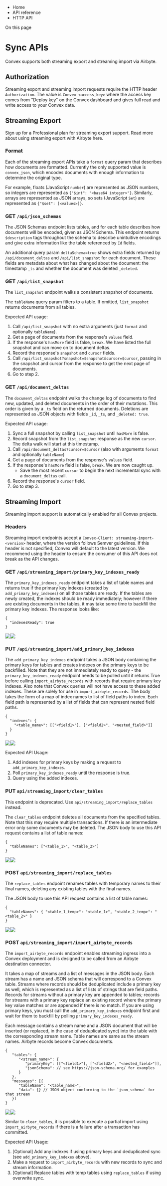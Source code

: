 <div>

<div>

<div>

<div>

-   Home
-   API reference
-   HTTP API

<div>

On this page

</div>

<div>

# Sync APIs

Convex supports both streaming export and streaming import via Airbyte.

## Authorization​

Streaming export and streaming import requests require the HTTP header
`Authorization`. The value is `Convex <access_key>` where the access key
comes from \"Deploy key\" on the Convex dashboard and gives full read
and write access to your Convex data.

## Streaming Export​

Sign up for a Professional plan for streaming export support. Read more
about using streaming export with Airbyte here.

### Format​

Each of the streaming export APIs take a `format` query param that
describes how documents are formatted. Currently the only supported
value is `convex_json`, which encodes documents with enough information
to determine the original type.

For example, floats (JavaScript `number`) are represented as JSON
numbers, so integers are represented as `{"$int": "<base64 integer>"}`.
Similarly, arrays are represented as JSON arrays, so sets (JavaScript
`Set`) are represented as `{"$set": [<values>]}`.

### GET `/api/json_schemas`​

The JSON Schemas endpoint lists tables, and for each table describes how
documents will be encoded, given as JSON Schema. This endpoint returns
`$description` tags throughout the schema to describe unintuitive
encodings and give extra information like the table referenced by `Id`
fields.

An additional query param `deltaSchema=true` shows extra fields returned
by `/api/document_deltas` and `/api/list_snapshot` for each document.
These fields are metadata about what has changed about the document: the
timestamp `_ts` and whether the document was deleted `_deleted`.

### GET `/api/list_snapshot`​

The `list_snapshot` endpoint walks a consistent snapshot of documents.

The `tableName` query param filters to a table. If omitted,
`list_snapshot` returns documents from all tables.

Expected API usage:

1.  Call `/api/list_snapshot` with no extra arguments (just `format` and
    optionally `tableName`).
2.  Get a page of documents from the response\'s `values` field.
3.  If the response\'s `hasMore` field is false, `break`. We have listed
    the full snapshot and can move on to document deltas.
4.  Record the response\'s `snapshot` and `cursor` fields.
5.  Call `/api/list_snapshot?snapshot=$snapshot&cursor=$cursor`, passing
    in the snapshot and cursor from the response to get the next page of
    documents.
6.  Go to step 2.

### GET `/api/document_deltas`​

The `document_deltas` endpoint walks the change log of documents to find
new, updated, and deleted documents in the order of their mutations.
This order is given by a `_ts` field on the returned documents.
Deletions are represented as JSON objects with fields `_id`, `_ts`, and
`_deleted: true`.

Expected API usage:

1.  Sync a full snapshot by calling `list_snapshot` until `hasMore` is
    false.
2.  Record snapshot from the `list_snapshot` response as the new
    `cursor`. The delta walk will start at this timestamp.
3.  Call `/api/document_deltas?cursor=$cursor` (also with arguments
    `format` and optionally `tableName`)
4.  Get a page of documents from the response\'s `values` field.
5.  If the response\'s `hasMore` field is false, `break`. We are now
    caught up.
    -   Save the most recent `cursor` to begin the next incremental sync
        with a `document_deltas` call.
6.  Record the response\'s `cursor` field.
7.  Go to step 3.

## Streaming Import​

Streaming import support is automatically enabled for all Convex
projects.

### Headers​

Streaming import endpoints accept a
`Convex-Client: streaming-import-<version>` header, where the version
follows Semver guidelines. If this header is not specified, Convex will
default to the latest version. We recommend using the header to ensure
the consumer of this API does not break as the API changes.

### GET `/api/streaming_import/primary_key_indexes_ready`​

The `primary_key_indexes_ready` endpoint takes a list of table names and
returns true if the primary key indexes (created by
`add_primary_key_indexes`) on all those tables are ready. If the tables
are newly created, the indexes should be ready immediately; however if
there are existing documents in the tables, it may take some time to
backfill the primary key indexes. The response looks like:

<div>

<div>

    {
      "indexesReady": true
    }

<div>

![](data:image/svg+xml;base64,PHN2Zz48cGF0aD48L3BhdGg+PC9zdmc+)![](data:image/svg+xml;base64,PHN2Zz48cGF0aD48L3BhdGg+PC9zdmc+)

</div>

</div>

</div>

### PUT `/api/streaming_import/add_primary_key_indexes`​

The `add_primary_key_indexes` endpoint takes a JSON body containing the
primary keys for tables and creates indexes on the primary keys to be
backfilled. Note that they are not immediately ready to query - the
`primary_key_indexes_ready` endpoint needs to be polled until it returns
True before calling `import_airbyte_records` with records that require
primary key indexes. Also note that Convex queries will not have access
to these added indexes. These are solely for use in
`import_airbyte_records`. The body takes the form of a map of index
names to list of field paths to index. Each field path is represented by
a list of fields that can represent nested field paths.

<div>

<div>

    {
      "indexes": {
        "<table_name>": [["<field1>"], ["<field2>", "<nested_field>"]]
      }
    }

<div>

![](data:image/svg+xml;base64,PHN2Zz48cGF0aD48L3BhdGg+PC9zdmc+)![](data:image/svg+xml;base64,PHN2Zz48cGF0aD48L3BhdGg+PC9zdmc+)

</div>

</div>

</div>

Expected API Usage:

1.  Add indexes for primary keys by making a request to
    `add_primary_key_indexes`.
2.  Poll `primary_key_indexes_ready` until the response is true.
3.  Query using the added indexes.

### PUT `api/streaming_import/clear_tables`​

This endpoint is deprecated. Use `api/streaming_import/replace_tables`
instead.

The `clear_tables` endpoint deletes all documents from the specified
tables. Note that this may require multiple transactions. If there is an
intermediate error only some documents may be deleted. The JSON body to
use this API request contains a list of table names:

<div>

<div>

    {
      "tableNames": ["<table_1>", "<table_2>"]
    }

<div>

![](data:image/svg+xml;base64,PHN2Zz48cGF0aD48L3BhdGg+PC9zdmc+)![](data:image/svg+xml;base64,PHN2Zz48cGF0aD48L3BhdGg+PC9zdmc+)

</div>

</div>

</div>

### POST `api/streaming_import/replace_tables`​

The `replace_tables` endpoint renames tables with temporary names to
their final names, deleting any existing tables with the final names.

The JSON body to use this API request contains a list of table names:

<div>

<div>

    {
      "tableNames": { "<table_1_temp>": "<table_1>", "<table_2_temp>": "<table_2>" }
    }

<div>

![](data:image/svg+xml;base64,PHN2Zz48cGF0aD48L3BhdGg+PC9zdmc+)![](data:image/svg+xml;base64,PHN2Zz48cGF0aD48L3BhdGg+PC9zdmc+)

</div>

</div>

</div>

### POST `api/streaming_import/import_airbyte_records`​

The `import_airbyte_records` endpoint enables streaming ingress into a
Convex deployment and is designed to be called from an Airbyte
destination connector.

It takes a map of streams and a list of messages in the JSON body. Each
stream has a name and JSON schema that will correspond to a Convex
table. Streams where records should be deduplicated include a primary
key as well, which is represented as a list of lists of strings that are
field paths. Records for streams without a primary key are appended to
tables; records for streams with a primary key replace an existing
record where the primary key value matches or are appended if there is
no match. If you are using primary keys, you must call the
`add_primary_key_indexes` endpoint first and wait for them to backfill
by polling `primary_key_indexes_ready`.

Each message contains a stream name and a JSON document that will be
inserted (or replaced, in the case of deduplicated sync) into the table
with the corresponding stream name. Table names are same as the stream
names. Airbyte records become Convex documents.

<div>

<div>

    {
       "tables": {
          "<stream_name>": {
             "primaryKey": [["<field1>"], ["<field2>", "<nested_field>"]],
             "jsonSchema": // see https://json-schema.org/ for examples
          }
       },
       "messages": [{
          "tableName": "<table_name>",
          "data": {} // JSON object conforming to the `json_schema` for that stream
       }]
    }

<div>

![](data:image/svg+xml;base64,PHN2Zz48cGF0aD48L3BhdGg+PC9zdmc+)![](data:image/svg+xml;base64,PHN2Zz48cGF0aD48L3BhdGg+PC9zdmc+)

</div>

</div>

</div>

Similar to `clear_tables`, it is possible to execute a partial import
using `import_airbyte_records` if there is a failure after a transaction
has committed.

Expected API Usage:

1.  \[Optional\] Add any indexes if using primary keys and deduplicated
    sync (see `add_primary_key_indexes` above).
2.  Make a request to `import_airbyte_records` with new records to sync
    and stream information.
3.  \[Optional\] Replace tables with temp tables using `replace_tables`
    if using overwrite sync.

</div>

</div>

</div>

</div>

</div>
